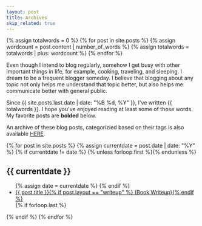 ```yaml
---
layout: post
title: Archives
skip_related: true
---
```


{% assign totalwords = 0 %}
{% for post in site.posts %}
  {% assign wordcount = post.content | number_of_words %}
  {% assign totalwords = totalwords | plus: wordcount %}
{% endfor %}

Even though I intend to blog regularly, somehow I get busy with other important things in life, for example, cooking, traveling, and sleeping. I dream to be a frequent blogger someday. I believe that blogging about any topic not only helps me understand that topic better, but also helps me communicate better with general public.

Since {{ site.posts.last.date | date: "%B %d, %Y" }}, I've written {{ totalwords }}. I hope you've enjoyed reading at least some of those words. My favorite posts are **bolded** below.

An archive of these blog posts, categorizied based on their tags is also available [HERE][categories].

[categories]: /categories/

<div id="archive">
{% for post in site.posts %}
  {% assign currentdate = post.date | date: "%Y" %}
  {% if currentdate != date %}
    {% unless forloop.first %}</ul>{% endunless %}
<h2>{{ currentdate }}</h2>
<ul>
    {% assign date = currentdate %}
  {% endif %}
  <li {% if post.favorite and post.layout != "writeup" %}class="favorite"{% endif %}>
    <a href="{{ post.url }}">{{ post.title }}{% if post.layout == "writeup" %} (Book Writeup){% endif %}</a>
  </li>
  {% if forloop.last %}</ul>{% endif %}
{% endfor %}
</div>


